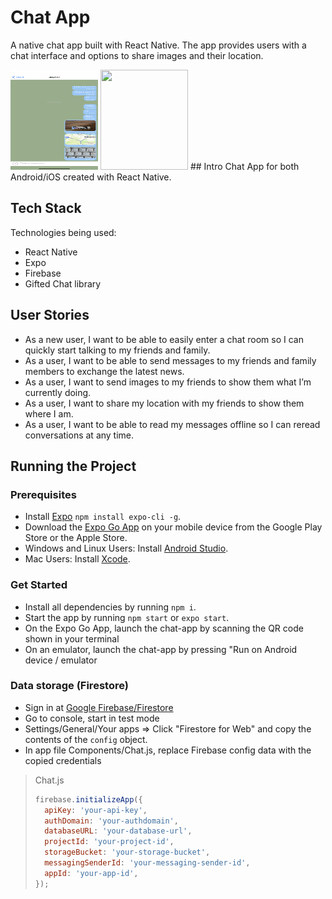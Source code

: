 # Chat App
A native chat app built with React Native. The app provides users with a chat interface and options to share images and their location.

<img  src="./assets/IMG-9036.PNG" width="140" height="160" /> 
<img  src="./assets/IMG-9037.PNG" width="140" height="160" /> 
 ## Intro
 Chat App for both Android/iOS created with React Native.

 ## Tech Stack
 Technologies being used:
 - React Native
 - Expo
 - Firebase
 - Gifted Chat library

 ## User Stories
 - As a new user, I want to be able to easily enter a chat room so I can quickly start talking to my friends and family.
 - As a user, I want to be able to send messages to my friends and family members to exchange the latest news.
 - As a user, I want to send images to my friends to show them what I’m currently doing.
 - As a user, I want to share my location with my friends to show them where I am.
 - As a user, I want to be able to read my messages offline so I can reread conversations at any time.

 ## Running the Project
### Prerequisites
- Install [Expo](https://expo.dev/) `npm install expo-cli -g`.
- Download the [Expo Go App](https://expo.dev/client) on your mobile device from the Google Play Store or the Apple Store.
- Windows and Linux Users: Install [Android Studio](https://developer.android.com/studio).
- Mac Users: Install [Xcode](https://developer.apple.com/xcode/).

### Get Started
- Install all dependencies by running `npm i`.
- Start the app by running `npm start` or `expo start`.
- On the Expo Go App, launch the chat-app by scanning the QR code shown in your terminal
- On an emulator, launch the chat-app by pressing "Run on Android device / emulator

### Data storage (Firestore)
- Sign in at [Google Firebase/Firestore](https://firebase.google.com/) 
- Go to console, start in test mode
- Settings/General/Your apps => Click "Firestore for Web" and copy the contents of the `config` object.
- In app file Components/Chat.js, replace Firebase config data with the copied credentials

> Chat.js
>
> ```javascript
> firebase.initializeApp({
>   apiKey: 'your-api-key',
>   authDomain: 'your-authdomain',
>   databaseURL: 'your-database-url',
>   projectId: 'your-project-id',
>   storageBucket: 'your-storage-bucket',
>   messagingSenderId: 'your-messaging-sender-id',
>   appId: 'your-app-id',
> });
